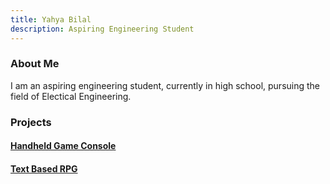 ```yaml
---
title: Yahya Bilal
description: Aspiring Engineering Student
---
```


### About Me
I am an aspiring engineering student, currently in high school, pursuing the field of Electical Engineering.

### Projects
#### [Handheld Game Console](./handheld.html)
#### [Text Based RPG](./textGame.html)
